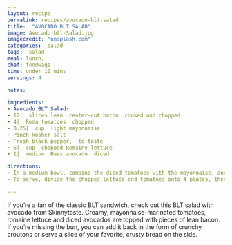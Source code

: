 ```yaml
---
layout: recipe
permalink: recipes/avocado-blt-salad
title:  "AVOCADO BLT SALAD"
image: Avocado-btl-Salad.jpg
imagecredit: "unsplash.com"
categories:  salad
tags:  salad 
meal: lunch,
chef: foodwage
time: under 10 mins
servings: 4

notes:

ingredients:
- Avocado BLT Salad:
- 12|  slices lean  center-cut bacon  cooked and chopped
- 4|  Roma tomatoes  chopped
- 0.25|  cup  light mayonnaise
- Pinch kosher salt
- Fresh black pepper,  to taste
- 6|  cup  chopped Romaine lettuce
- 1|  medium  Hass avocado  diced

directions:
- In a medium bowl, combine the diced tomatoes with the mayonnaise, and season with a little salt and fresh cracked pepper. Set aside for about 10 minutes to let the tomatoes release their juices as this will be the “dressing” to your salad.
- To serve, divide the chopped lettuce and tomatoes onto 4 plates, then top each with diced avocado and chopped bacon.

---
```


If you’re a fan of the classic BLT sandwich, check out this BLT salad with avocado from Skinnytaste. Creamy, mayonnaise-marinated tomatoes, romaine lettuce and diced avocados are topped with pieces of lean bacon. If you’re missing the bun, you can add it back in the form of crunchy croutons or serve a slice of your favorite, crusty bread on the side.
